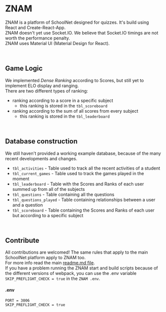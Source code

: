 # ZNAM

ZNAM is a platform of SchoolNet designed for quizzes. It's build using React and Create-React-App. <br>
ZNAM doesn't yet use Socket.IO. We believe that Socket.IO timings are not worth the performance penalty. <br>
ZNAM uses Material UI (Material Design for React).

<br>

## Game Logic

We implemented *Dense Ranking* according to Scores, but still yet to implement ELO display and ranging. <br>
There are two different types of ranking:
  * ranking according to a score in a specific subject
    - this ranking is stored in the `tbl_scoreboard`
  * ranking according to the sum of all scores from every subject
    - this ranking is stored in the `tbl_leaderboard`

<br>

## Database construction

We still haven't provided a working example database, because of the many recent developments and changes.

* `tbl_activities` - Table used to track all the recent activities of a student
* `tbl_current_games` - Table used to track the games played in the moment
* `tbl_leaderboard` - Table with the Scores and Ranks of each user summed up from all of the subjects
* `tbl_questions` - Table containing all the questions
* `tbl_questions_played` - Table containing relationships between a user and a question
* `tbl_scoreboard` - Table containing the Scores and Ranks of each user but according to a specific subject

<br>

## Contribute

All contributions are welcomed! The same rules that apply to the main SchoolNet platform apply to ZNAM too. <br>
For more info read the main [readme.md file](https://github.com/mitkonikov/SchoolNet). <br>
If you have a problem running the ZNAM start and build scripts because of the different versions of webpack,
you can use the .env variable `SKIP_PREFLIGHT_CHECK = true` in the `ZNAM .env`.

#### .env
```
PORT = 3006
SKIP_PREFLIGHT_CHECK = true
```